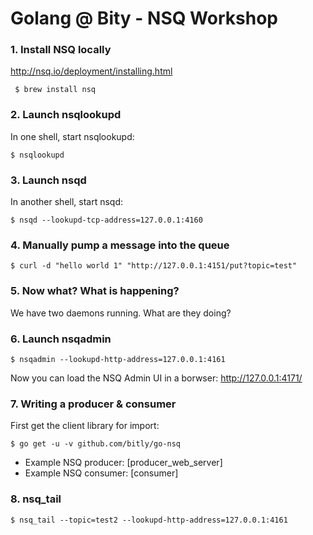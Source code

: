 # Golang @ Bity - NSQ Workshop

### 1. Install NSQ locally

http://nsq.io/deployment/installing.html

` $ brew install nsq`

### 2. Launch nsqlookupd

In one shell, start nsqlookupd:

`$ nsqlookupd`

### 3. Launch nsqd

In another shell, start nsqd:

`$ nsqd --lookupd-tcp-address=127.0.0.1:4160`

### 4. Manually pump a message into the queue

`$ curl -d "hello world 1" "http://127.0.0.1:4151/put?topic=test"`

### 5. Now what? What is happening?

We have two daemons running. What are they doing?

### 6. Launch nsqadmin

`$ nsqadmin --lookupd-http-address=127.0.0.1:4161`

Now you can load the NSQ Admin UI in a borwser: http://127.0.0.1:4171/

### 7. Writing a producer & consumer

First get the client library for import:

`$ go get -u -v github.com/bitly/go-nsq`

- Example NSQ producer: [producer_web_server]
- Example NSQ consumer: [consumer]

### 8. nsq_tail

`$ nsq_tail --topic=test2 --lookupd-http-address=127.0.0.1:4161`

